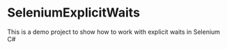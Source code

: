# SeleniumExplicitWaits
This is a demo project to show how to work with explicit waits in Selenium C# 

